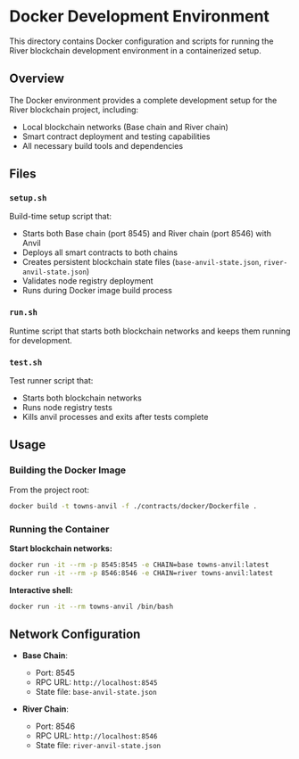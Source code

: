 # Docker Development Environment

This directory contains Docker configuration and scripts for running the River blockchain development environment in a containerized setup.

## Overview

The Docker environment provides a complete development setup for the River blockchain project, including:

- Local blockchain networks (Base chain and River chain)
- Smart contract deployment and testing capabilities
- All necessary build tools and dependencies

## Files

### `setup.sh`

Build-time setup script that:

- Starts both Base chain (port 8545) and River chain (port 8546) with Anvil
- Deploys all smart contracts to both chains
- Creates persistent blockchain state files (`base-anvil-state.json`, `river-anvil-state.json`)
- Validates node registry deployment
- Runs during Docker image build process

### `run.sh`

Runtime script that starts both blockchain networks and keeps them running for development.

### `test.sh`

Test runner script that:

- Starts both blockchain networks
- Runs node registry tests
- Kills anvil processes and exits after tests complete

## Usage

### Building the Docker Image

From the project root:

```bash
docker build -t towns-anvil -f ./contracts/docker/Dockerfile .
```

### Running the Container

**Start blockchain networks:**

```bash
docker run -it --rm -p 8545:8545 -e CHAIN=base towns-anvil:latest
docker run -it --rm -p 8546:8546 -e CHAIN=river towns-anvil:latest
```

**Interactive shell:**

```bash
docker run -it --rm towns-anvil /bin/bash
```

## Network Configuration

- **Base Chain**:

  - Port: 8545
  - RPC URL: `http://localhost:8545`
  - State file: `base-anvil-state.json`

- **River Chain**:
  - Port: 8546
  - RPC URL: `http://localhost:8546`
  - State file: `river-anvil-state.json`
